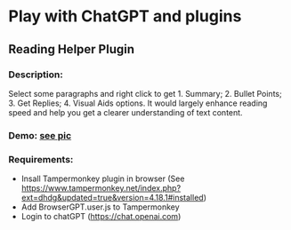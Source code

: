 # Play with ChatGPT and plugins
## Reading Helper Plugin
### Description: 

Select some paragraphs and right click to get 1. Summary; 2. Bullet Points; 3. Get Replies; 4. Visual Aids options. It would largely enhance reading speed and help you get a clearer understanding of text content.


### Demo: [see pic](/gates.png)

### Requirements:
- Insall Tampermonkey plugin in browser (See https://www.tampermonkey.net/index.php?ext=dhdg&updated=true&version=4.18.1#installed)
- Add BrowserGPT.user.js to Tampermonkey
- Login to chatGPT (https://chat.openai.com)
